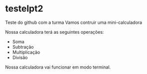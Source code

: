 # testelpt2
Teste do github com a turma
Vamos contruir uma mini-calculadora

Nossa calculadora terá as seguintes operações:
- Soma
- Subtração
- Multiplicação
- Divisão

Nossa calculadora vai funcionar em modo terminal.
